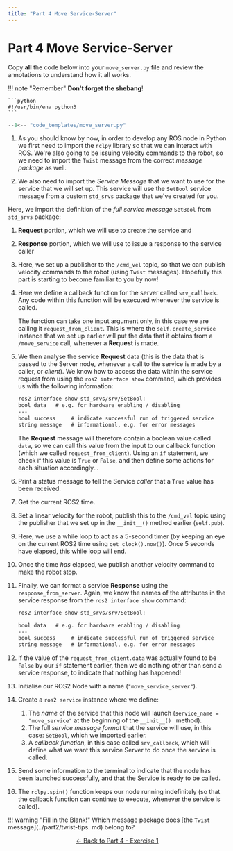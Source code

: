 ```yaml
---  
title: "Part 4 Move Service-Server"  
---
```


# Part 4 Move Service-Server

Copy **all** the code below into your `move_server.py` file and review the annotations to understand how it all works.

!!! note "Remember"
    **Don't forget the shebang**!

    ```python
    #!/usr/bin/env python3
    ```

```py title="move_server.py"
--8<-- "code_templates/move_server.py"
```

1. As you should know by now, in order to develop any ROS node in Python 
we first need to import the `rclpy` library so that we can interact with 
ROS. We're also going to be issuing velocity commands to the robot, so 
we need to import the `Twist` message from the correct *message package* 
as well.

2. We also need to import the *Service Message* that we want to use for 
the service that we will set up. This service will use the `SetBool` 
service message from a custom `std_srvs` package that we've created for 
you.

Here, we import the definition of the *full service message* `SetBool` from `std_srvs` package:
1. **Request** portion, which we will use to create the service and 
2. **Response** portion, which we will use to issue a response to the service caller

3. Here, we set up a publisher to the `/cmd_vel` topic, so that we can 
publish velocity commands to the robot (using `Twist` messages). 
Hopefully this part is starting to become familiar to you by now!

4. Here we define a callback function for the server called 
`srv_callback`. Any code within this function will be executed whenever 
the service is called.

    The function can take one input argument only, in this case we are 
calling it `request_from_client`. This is where the `self.create_service` 
instance that we set up earlier will put the data that it obtains 
from a `/move_service` call, whenever a **Request** is made.


5. We then analyse the service **Request** data (this is the data that 
is passed to the Server node, whenever a call to the service is made by 
a caller, or *client*). We know how to access the data within the 
service request from using the `ros2 interface show` command, which provides us 
with the following information:

    ```txt
    ros2 interface show std_srvs/srv/SetBool:
    bool data   # e.g. for hardware enabling / disabling 
    ---
    bool success     # indicate successful run of triggered service
    string message   # informational, e.g. for error messages
    ```

    The **Request** message will therefore contain a boolean value 
called `data`, so we can call this value from the input to 
our callback function (which we called `request_from_client`). Using 
an `if` statement, we check if this value is `True` or `False`, and 
then define some actions for each situation accordingly...

7. Print a status message to tell the Service *caller* that a `True` 
value has been received.

8. Get the current ROS2 time.

9. Set a linear velocity for the robot, publish this to the `/cmd_vel` 
topic using the publisher that we set up in the `__init__()` method 
earlier (`self.pub`).

10. Here, we use a while loop to act as a 5-second timer (by keeping an 
eye on the current ROS2 time using `get_clock().now()`). Once 5 seconds have 
elapsed, this while loop will end.

11. Once the time *has* elapsed, we publish another velocity command to 
make the robot stop.

12. Finally, we can format a service **Response** using the `response_from_server`. Again, we know the names of the attributes in the service response from the `ros2 interface show` command:

    ```txt
    ros2 interface show std_srvs/srv/SetBool:

    bool data   # e.g. for hardware enabling / disabling 
    ---
    bool success     # indicate successful run of triggered service
    string message   # informational, e.g. for error messages
    ```

13. If the value of the `request_from_client.data` was 
actually found to be `False` by our `if` statement earlier, then we do 
nothing other than send a service response, to indicate that nothing has 
happened!

14. Initialise our ROS2 Node with a name (`"move_service_server"`).

15. Create a `ros2 service` instance where we define:

    1. The *name* of the service that this node will launch 
(`service_name = "move_service"` at the beginning of the `__init__()
` method).
    1. The full *service message format* that the service will use, in 
this case: `SetBool`, which we imported earlier.
    1. A *callback function*, in this case called `srv_callback`, which 
will define what we want this service Server to do once the service 
is called.

16. Send some information to the terminal to indicate that the node has 
been launched successfully, and that the Service is ready to be called.

17. The `rclpy.spin()` function keeps our node running indefinitely (so 
that the callback function can continue to execute, whenever the service 
is called). 

<a name="blank-1"></a>

!!! warning "Fill in the Blank!"
    Which message package does [the `Twist` message](../part2/twist-tips.
md) belong to?

<p align="center">
  <a href="../../part4#ex1_ret">&#8592; Back to Part 4 - Exercise 1</a>
</p>
